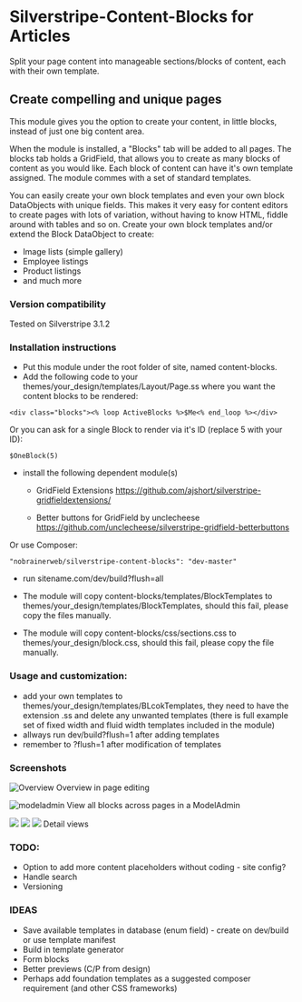 Silverstripe-Content-Blocks for Articles
===========================

Split your page content into manageable sections/blocks of content, each with their own template.

## Create compelling and unique pages ##
This module gives you the option to create your content, in little blocks, instead of just one big content area.

When the module is installed, a "Blocks" tab will be added to all pages. The blocks tab holds a GridField, that allows you to create as many blocks of content as you would like.
Each block of content can have it's own template assigned. The module commes with a set of standard templates.

You can easily create your own block templates and even your own block DataObjects with unique fields. This makes it very easy for content editors to create pages with lots of variation, without having to know HTML, fiddle around with tables and so on.
Create your own block templates and/or extend the Block DataObject to create:
- Image lists (simple gallery)
- Employee listings
- Product listings
- and much more

### Version compatibility ###
Tested on Silverstripe 3.1.2

### Installation instructions ###

- Put this module under the root folder of site, named content-blocks.
- Add the following code to your themes/your_design/templates/Layout/Page.ss where you want the content blocks to be rendered:
```
<div class="blocks"><% loop ActiveBlocks %>$Me<% end_loop %></div>
```

Or you can ask for a single Block to render via it's ID (replace 5 with your ID):
```
$OneBlock(5)
```

- install the following dependent module(s)
	- GridField Extensions
	https://github.com/ajshort/silverstripe-gridfieldextensions/
	
	- Better buttons for GridField by unclecheese
	https://github.com/unclecheese/silverstripe-gridfield-betterbuttons
	
Or use Composer:
```
"nobrainerweb/silverstripe-content-blocks": "dev-master"
```

- run sitename.com/dev/build?flush=all

- The module will copy content-blocks/templates/BlockTemplates to themes/your_design/templates/BlockTemplates, should this fail, please copy the files manually.
- The module will copy content-blocks/css/sections.css to themes/your_design/block.css, should this fail, please copy the file manually.

### Usage and customization: ###
- add your own templates to themes/your_design/templates/BLcokTemplates, they need to have the extension .ss and delete any unwanted templates (there is full example set of fixed width and fluid width templates included in the module)
- allways run dev/build?flush=1 after adding templates
- remember to ?flush=1 after modification of templates

### Screenshots

![Overview](docs/images/overview.png)
Overview in page editing

![modeladmin](docs/images/modeladmin.png)
View all blocks across pages in a ModelAdmin

![](docs/images/detail_main.png)
![](docs/images/detail_media.png)
![](docs/images/detail_template.png)
Detail views

### TODO: ###
- Option to add more content placeholders without coding - site config?
- Handle search
- Versioning

### IDEAS ###
- Save available templates in database (enum field) - create on dev/build or use template manifest
- Build in template generator
- Form blocks
- Better previews (C/P from design)
- Perhaps add foundation templates as a suggested composer requirement (and other CSS frameworks)
